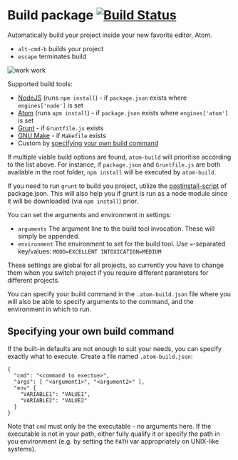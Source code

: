 # Build package [![Build Status](https://travis-ci.org/noseglid/atom-build.svg?branch=master)](https://travis-ci.org/noseglid/atom-build)

Automatically build your project inside your new favorite editor, Atom.

  * `alt-cmd-b` builds your project
  * `escape` terminates build

![work work](http://noseglid.github.io/atom-build.gif)

Supported build tools:

  * [NodeJS](http://nodejs.org) (runs `npm install`) - if `package.json` exists where `engines['node']` is set
  * [Atom](http://atom.io) (runs `apm install`) - if `package.json` exists where `engines['atom']` is set
  * [Grunt](http://gruntjs.com/) - if `Gruntfile.js` exists
  * [GNU Make](https://www.gnu.org/software/make/) - if `Makefile` exists
  * Custom by [specifying your own build command](#custom-build-command)

If multiple viable build options are found, `atom-build` will
prioritise according to the list above. For instance, if `package.json` and
`Gruntfile.js` are both available in the root folder, `npm install` will be
executed by `atom-build`.

If you need to run `grunt` to build you project,
utilize the [postinstall-script](https://www.npmjs.org/doc/misc/npm-scripts.html) of
package.json. This will also help you if grunt is run as a node module since it
will be downloaded (via `npm install`) prior.

You can set the arguments and environment in settings:

  * `arguments` The argument line to the build tool invocation. These will simply be appended.
  * `environment` The environment to set for the build tool. Use `=`-separated key/values: `MOOD=EXCELLENT INTOXICATION=MEDIUM`

These settings are global for all projects, so currently you have to change them
when you switch project if you require different parameters for different projects.

You can specify your build command in the `.atom-build.json` file where you will
also be able to specify arguments to the command, and the environment in which
to run.

<a name="custom-build-command"></a>
## Specifying your own build command

If the built-in defaults are not enough to suit your needs, you can specify
exactly what to execute. Create a file named `.atom-build.json`:

    {
      "cmd": "<command to exectue>",
      "args": [ "<argument1>", "<argument2>" ],
      "env" {
        "VARIABLE1": "VALUE1",
        "VARIABLE2": "VALUE2"
      }
    }

Note that `cmd` must only be the executable - no arguments here. If the
executable is not in your path, either fully qualify it or specify the path
in you environment (e.g. by setting the `PATH` var appropriately on UNIX-like
systems).

